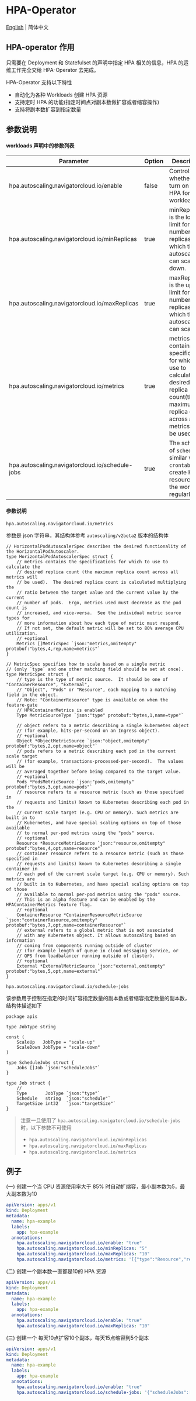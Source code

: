 # HPA-Operator

[English](./README.md) | 简体中文

## HPA-operator 作用
只需要在 Deployment 和 Statefulset 的声明中指定 HPA 相关的信息，HPA 的运维工作完全交给 HPA-Operator 去完成。

HPA-Operator 支持以下特性
- 自动化为各种 Workloads 创建 HPA 资源
- 支持定时 HPA 的功能(指定时间点对副本数做扩容或者缩容操作)
- 支持将副本数扩容到指定数量

## 参数说明
#### workloads 声明中的参数列表
| Parameter                                        | Option | Description         |
| ---------------------------------------------    | ------ |-----------         |
| hpa.autoscaling.navigatorcloud.io/enable         | false  | Controls whether to turn on the HPA for this workload |
| hpa.autoscaling.navigatorcloud.io/minReplicas    | true   | minReplicas is the lower limit for the number of replicas to which the autoscaler can scale down. |
| hpa.autoscaling.navigatorcloud.io/maxReplicas    | true   | maxReplicas is the upper limit for the number of replicas to which the autoscaler can scale up. |
| hpa.autoscaling.navigatorcloud.io/metrics        | true   | metrics contains the specifications for which to use to calculate the desired replica count(the maximum replica count across all metrics will be used). |
| hpa.autoscaling.navigatorcloud.io/schedule-jobs  | true   | The scheme of `schedule` is similar with `crontab`, create HPA resource for the workload regularly. |

#### 参数说明
`hpa.autoscaling.navigatorcloud.io/metrics` 

参数是 json 字符串，其结构体参考 `autoscaling/v2beta2` 版本的结构体
```golang
// HorizontalPodAutoscalerSpec describes the desired functionality of the HorizontalPodAutoscaler.
type HorizontalPodAutoscalerSpec struct {
    // metrics contains the specifications for which to use to calculate the
    // desired replica count (the maximum replica count across all metrics will
    // be used).  The desired replica count is calculated multiplying the
    // ratio between the target value and the current value by the current
    // number of pods.  Ergo, metrics used must decrease as the pod count is
    // increased, and vice-versa.  See the individual metric source types for
    // more information about how each type of metric must respond.
    // If not set, the default metric will be set to 80% average CPU utilization.
    // +optional
    Metrics []MetricSpec `json:"metrics,omitempty" protobuf:"bytes,4,rep,name=metrics"`
}

// MetricSpec specifies how to scale based on a single metric
// (only `type` and one other matching field should be set at once).
type MetricSpec struct {
	// type is the type of metric source.  It should be one of "ContainerResource", "External",
	// "Object", "Pods" or "Resource", each mapping to a matching field in the object.
	// Note: "ContainerResource" type is available on when the feature-gate
	// HPAContainerMetrics is enabled
	Type MetricSourceType `json:"type" protobuf:"bytes,1,name=type"`

	// object refers to a metric describing a single kubernetes object
	// (for example, hits-per-second on an Ingress object).
	// +optional
	Object *ObjectMetricSource `json:"object,omitempty" protobuf:"bytes,2,opt,name=object"`
	// pods refers to a metric describing each pod in the current scale target
	// (for example, transactions-processed-per-second).  The values will be
	// averaged together before being compared to the target value.
	// +optional
	Pods *PodsMetricSource `json:"pods,omitempty" protobuf:"bytes,3,opt,name=pods"`
	// resource refers to a resource metric (such as those specified in
	// requests and limits) known to Kubernetes describing each pod in the
	// current scale target (e.g. CPU or memory). Such metrics are built in to
	// Kubernetes, and have special scaling options on top of those available
	// to normal per-pod metrics using the "pods" source.
	// +optional
	Resource *ResourceMetricSource `json:"resource,omitempty" protobuf:"bytes,4,opt,name=resource"`
	// container resource refers to a resource metric (such as those specified in
	// requests and limits) known to Kubernetes describing a single container in
	// each pod of the current scale target (e.g. CPU or memory). Such metrics are
	// built in to Kubernetes, and have special scaling options on top of those
	// available to normal per-pod metrics using the "pods" source.
	// This is an alpha feature and can be enabled by the HPAContainerMetrics feature flag.
	// +optional
	ContainerResource *ContainerResourceMetricSource `json:"containerResource,omitempty" protobuf:"bytes,7,opt,name=containerResource"`
	// external refers to a global metric that is not associated
	// with any Kubernetes object. It allows autoscaling based on information
	// coming from components running outside of cluster
	// (for example length of queue in cloud messaging service, or
	// QPS from loadbalancer running outside of cluster).
	// +optional
	External *ExternalMetricSource `json:"external,omitempty" protobuf:"bytes,5,opt,name=external"`
}
```

`hpa.autoscaling.navigatorcloud.io/schedule-jobs`

该参数用于控制在指定的时间扩容指定数量的副本数或者缩容指定数量的副本数，结构体描述如下
```golang
package apis

type JobType string

const (
	ScaleUp   JobType = "scale-up"
	ScaleDown JobType = "scale-down"
)

type ScheduleJobs struct {
	Jobs []Job `json:"scheduleJobs"`
}

type Job struct {
	//
	Type       JobType `json:"type"`
	Schedule   string  `json:"schedule"`
	TargetSize int32   `json:"targetSize"`
}
```
> 注意一旦使用了 `hpa.autoscaling.navigatorcloud.io/schedule-jobs` 时，以下参数不可使用
> - `hpa.autoscaling.navigatorcloud.io/minReplicas`
> - `hpa.autoscaling.navigatorcloud.io/maxReplicas`
> - `hpa.autoscaling.navigatorcloud.io/metrics`

## 例子
(一) 创建一个当 CPU 资源使用率大于 85% 时自动扩缩容，最小副本数为5，最大副本数为10
```yaml
apiVersion: apps/v1
kind: Deployment
metadata:
  name: hpa-example
  labels:
    app: hpa-example
  annotations:
    hpa.autoscaling.navigatorcloud.io/enable: "true"
    hpa.autoscaling.navigatorcloud.io/minReplicas: "5"
    hpa.autoscaling.navigatorcloud.io/maxReplicas: "10"
    hpa.autoscaling.navigatorcloud.io/metrics: '[{"type":"Resource","resource":{"name":"cpu","target":{"type":"Utilization","averageUtilization":85}}}]'
```

(二) 创建一个副本数一直都是10的 HPA 资源
```yaml
apiVersion: apps/v1
kind: Deployment
metadata:
  name: hpa-example
  labels:
    app: hpa-example
  annotations:
    hpa.autoscaling.navigatorcloud.io/enable: "true"
    hpa.autoscaling.navigatorcloud.io/maxReplicas: "10"
```

(三) 创建一个 每天10点扩容10个副本，每天15点缩容到5个副本
```yaml
apiVersion: apps/v1
kind: Deployment
metadata:
  name: hpa-example
  labels:
    app: hpa-example
  annotations:
    hpa.autoscaling.navigatorcloud.io/enable: "true"
    hpa.autoscaling.navigatorcloud.io/schedule-jobs: '{"scheduleJobs":[{"type":"scale-up","schedule":"0 0 10 * * *","targetSize":10},{"type":"scale-down","schedule":"0 0 */15 * * *","targetSize":5}]}'
```
